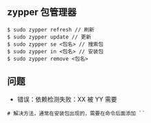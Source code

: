 ## zypper 包管理器
```
$ sudo zypper refresh // 刷新
$ sudo zypper update // 更新
$ sudo zypper se <包名> // 搜索包
$ sudo zypper in <包名> // 安装包
$ sudo zypper remove <包名>
```

## 问题

- 错误：依赖检测失败：XX 被 YY 需要
```
# 解决方法，通常在安装包出现的，需要在命令后面添加 ``

```
